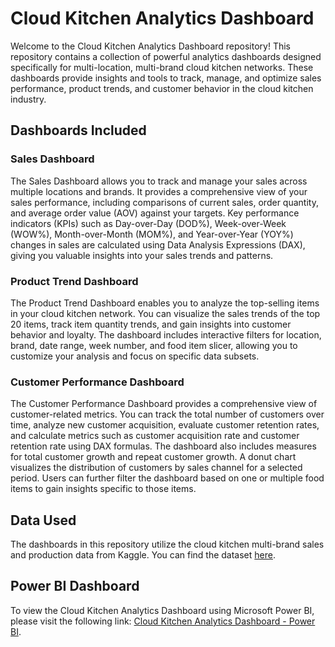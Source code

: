 # Cloud Kitchen Analytics Dashboard
Welcome to the Cloud Kitchen Analytics Dashboard repository! This repository contains a collection of powerful analytics dashboards designed specifically for multi-location, multi-brand cloud kitchen networks. These dashboards provide insights and tools to track, manage, and optimize sales performance, product trends, and customer behavior in the cloud kitchen industry.

## Dashboards Included
### Sales Dashboard
The Sales Dashboard allows you to track and manage your sales across multiple locations and brands. It provides a comprehensive view of your sales performance, including comparisons of current sales, order quantity, and average order value (AOV) against your targets. Key performance indicators (KPIs) such as Day-over-Day (DOD%), Week-over-Week (WOW%), Month-over-Month (MOM%), and Year-over-Year (YOY%) changes in sales are calculated using Data Analysis Expressions (DAX), giving you valuable insights into your sales trends and patterns.

### Product Trend Dashboard
The Product Trend Dashboard enables you to analyze the top-selling items in your cloud kitchen network. You can visualize the sales trends of the top 20 items, track item quantity trends, and gain insights into customer behavior and loyalty. The dashboard includes interactive filters for location, brand, date range, week number, and food item slicer, allowing you to customize your analysis and focus on specific data subsets.

### Customer Performance Dashboard
The Customer Performance Dashboard provides a comprehensive view of customer-related metrics. You can track the total number of customers over time, analyze new customer acquisition, evaluate customer retention rates, and calculate metrics such as customer acquisition rate and customer retention rate using DAX formulas. The dashboard also includes measures for total customer growth and repeat customer growth. A donut chart visualizes the distribution of customers by sales channel for a selected period. Users can further filter the dashboard based on one or multiple food items to gain insights specific to those items.

## Data Used
The dashboards in this repository utilize the cloud kitchen multi-brand sales and production data from Kaggle. You can find the dataset [here](https://www.kaggle.com/datasets/dimagigayanika/multi-brand-food-sales-prodution-data/data).

## Power BI Dashboard
To view the Cloud Kitchen Analytics Dashboard using Microsoft Power BI, please visit the following link: [Cloud Kitchen Analytics Dashboard - Power BI](https://powerbi.microsoft.com/).
